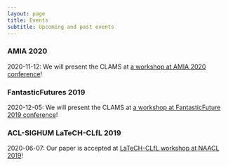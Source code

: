 ```yaml
---
layout: page
title: Events
subtitle: Upcoming and past events 
---
```


### AMIA 2020
2020-11-12: We will present the CLAMS at [a workshop at AMIA 2020 conference](http://www.amiaconference.net/amia-2020-workshops/)!


### FantasticFutures 2019
2020-12-05: We will present the CLAMS at [a workshop at FantasticFuture 2019 conference](https://library.stanford.edu/projects/fantastic-futures/workshops)!

### ACL-SIGHUM LaTeCH-CLfL 2019
2020-06-07: Our paper is accepted at [LaTeCH-CLfL workshop at NAACL 2019](https://sighum.wordpress.com/events/latech-clfl-2019/)!


